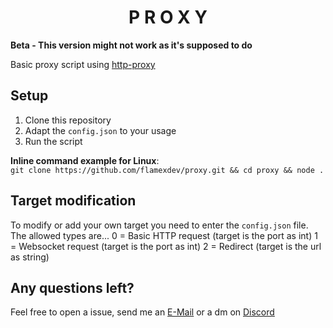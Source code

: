 <h1 align="center">P R O X Y</h1>

__Beta - This version might not work as it's supposed to do__

Basic proxy script using <a href="https://github.com/http-party/node-http-proxy">http-proxy</a>

## Setup
1. Clone this repository
2. Adapt the `config.json` to your usage
3. Run the script

__Inline command example for Linux__:<br>
`git clone https://github.com/flamexdev/proxy.git && cd proxy && node .`

## Target modification
To modify or add your own target you need to enter the `config.json` file. The allowed types are...
0 = Basic HTTP request (target is the port as int)
1 = Websocket request (target is the port as int)
2 = Redirect (target is the url as string)

## Any questions left?
Feel free to open a issue, send me an [E-Mail](mailto:contact@flamex.dev) or a dm on [Discord](https://discord.com/users/681424352599736327)